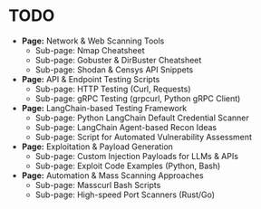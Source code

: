 # TODO

* **Page:** Network & Web Scanning Tools
  * Sub-page: Nmap Cheatsheet
  * Sub-page: Gobuster & DirBuster Cheatsheet
  * Sub-page: Shodan & Censys API Snippets
* **Page:** API & Endpoint Testing Scripts
  * Sub-page: HTTP Testing (Curl, Requests)
  * Sub-page: gRPC Testing (grpcurl, Python gRPC Client)
* **Page:** LangChain-based Testing Framework
  * Sub-page: Python LangChain Default Credential Scanner
  * Sub-page: LangChain Agent-based Recon Ideas
  * Sub-page: Script for Automated Vulnerability Assessment
* **Page:** Exploitation & Payload Generation
  * Sub-page: Custom Injection Payloads for LLMs & APIs
  * Sub-page: Exploit Code Examples (Python, Bash)
* **Page:** Automation & Mass Scanning Approaches
  * Sub-page: Masscurl Bash Scripts
  * Sub-page: High-speed Port Scanners (Rust/Go)
